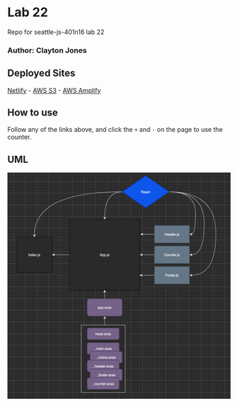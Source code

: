 # Lab 22
Repo for seattle-js-401n16 lab 22  
### Author: Clayton Jones

## Deployed Sites
[Netlify](https://flamboyant-jones-785717.netlify.app/) - 
[AWS S3](http://401n16-lab-22.s3-website-us-west-1.amazonaws.com/) - 
[AWS Amplify](https://master.difc8z08gc84d.amplifyapp.com/)  
  
## How to use
Follow any of the links above, and click the `+` and `-` on the page to use the counter.

## UML

![UML](./src/assets/UML.png)
